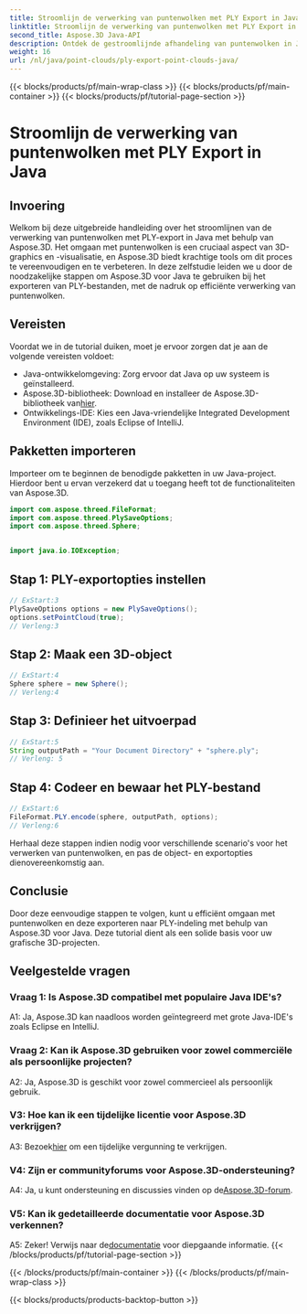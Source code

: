 ```yaml
---
title: Stroomlijn de verwerking van puntenwolken met PLY Export in Java
linktitle: Stroomlijn de verwerking van puntenwolken met PLY Export in Java
second_title: Aspose.3D Java-API
description: Ontdek de gestroomlijnde afhandeling van puntenwolken in Java met Aspose.3D. Leer moeiteloos PLY-bestanden exporteren. Geef uw grafische 3D-projecten een boost met onze stapsgewijze handleiding.
weight: 16
url: /nl/java/point-clouds/ply-export-point-clouds-java/
---
```


{{< blocks/products/pf/main-wrap-class >}}
{{< blocks/products/pf/main-container >}}
{{< blocks/products/pf/tutorial-page-section >}}

# Stroomlijn de verwerking van puntenwolken met PLY Export in Java

## Invoering

Welkom bij deze uitgebreide handleiding over het stroomlijnen van de verwerking van puntenwolken met PLY-export in Java met behulp van Aspose.3D. Het omgaan met puntenwolken is een cruciaal aspect van 3D-graphics en -visualisatie, en Aspose.3D biedt krachtige tools om dit proces te vereenvoudigen en te verbeteren. In deze zelfstudie leiden we u door de noodzakelijke stappen om Aspose.3D voor Java te gebruiken bij het exporteren van PLY-bestanden, met de nadruk op efficiënte verwerking van puntenwolken.

## Vereisten

Voordat we in de tutorial duiken, moet je ervoor zorgen dat je aan de volgende vereisten voldoet:

- Java-ontwikkelomgeving: Zorg ervoor dat Java op uw systeem is geïnstalleerd.
-  Aspose.3D-bibliotheek: Download en installeer de Aspose.3D-bibliotheek van[hier](https://releases.aspose.com/3d/java/).
- Ontwikkelings-IDE: Kies een Java-vriendelijke Integrated Development Environment (IDE), zoals Eclipse of IntelliJ.

## Pakketten importeren

Importeer om te beginnen de benodigde pakketten in uw Java-project. Hierdoor bent u ervan verzekerd dat u toegang heeft tot de functionaliteiten van Aspose.3D.

```java
import com.aspose.threed.FileFormat;
import com.aspose.threed.PlySaveOptions;
import com.aspose.threed.Sphere;


import java.io.IOException;
```

## Stap 1: PLY-exportopties instellen

```java
// ExStart:3
PlySaveOptions options = new PlySaveOptions();
options.setPointCloud(true);
// Verleng:3
```

## Stap 2: Maak een 3D-object

```java
// ExStart:4
Sphere sphere = new Sphere();
// Verleng:4
```

## Stap 3: Definieer het uitvoerpad

```java
// ExStart:5
String outputPath = "Your Document Directory" + "sphere.ply";
// Verleng: 5
```

## Stap 4: Codeer en bewaar het PLY-bestand

```java
// ExStart:6
FileFormat.PLY.encode(sphere, outputPath, options);
// Verleng:6
```

Herhaal deze stappen indien nodig voor verschillende scenario's voor het verwerken van puntenwolken, en pas de object- en exportopties dienovereenkomstig aan.

## Conclusie

Door deze eenvoudige stappen te volgen, kunt u efficiënt omgaan met puntenwolken en deze exporteren naar PLY-indeling met behulp van Aspose.3D voor Java. Deze tutorial dient als een solide basis voor uw grafische 3D-projecten.

## Veelgestelde vragen

### Vraag 1: Is Aspose.3D compatibel met populaire Java IDE's?

A1: Ja, Aspose.3D kan naadloos worden geïntegreerd met grote Java-IDE's zoals Eclipse en IntelliJ.

### Vraag 2: Kan ik Aspose.3D gebruiken voor zowel commerciële als persoonlijke projecten?

A2: Ja, Aspose.3D is geschikt voor zowel commercieel als persoonlijk gebruik.

### V3: Hoe kan ik een tijdelijke licentie voor Aspose.3D verkrijgen?

 A3: Bezoek[hier](https://purchase.aspose.com/temporary-license/) om een tijdelijke vergunning te verkrijgen.

### V4: Zijn er communityforums voor Aspose.3D-ondersteuning?

 A4: Ja, u kunt ondersteuning en discussies vinden op de[Aspose.3D-forum](https://forum.aspose.com/c/3d/18).

### V5: Kan ik gedetailleerde documentatie voor Aspose.3D verkennen?

 A5: Zeker! Verwijs naar de[documentatie](https://reference.aspose.com/3d/java/) voor diepgaande informatie.
{{< /blocks/products/pf/tutorial-page-section >}}

{{< /blocks/products/pf/main-container >}}
{{< /blocks/products/pf/main-wrap-class >}}

{{< blocks/products/products-backtop-button >}}
